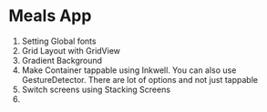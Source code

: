 # Meals App

1. Setting Global fonts
2. Grid Layout with GridView
3. Gradient Background
4. Make Container tappable using Inkwell. You can also use GestureDetector. There are lot of options and not just tappable
5. Switch screens using Stacking Screens
6. 
